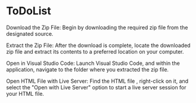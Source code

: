 # ToDoList

Download the Zip File: Begin by downloading the required zip file from the designated source.

Extract the Zip File: After the download is complete, locate the downloaded zip file and extract its contents to a preferred location on your computer.

Open in Visual Studio Code: Launch Visual Studio Code, and within the application, navigate to the folder where you extracted the zip file.

Open HTML File with Live Server: Find the HTML file , right-click on it, and select the "Open with Live Server" option to start a live server session for your HTML file. 
